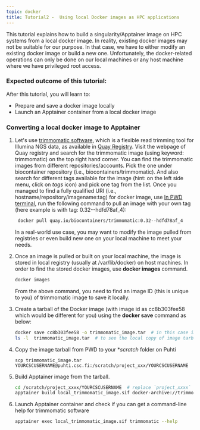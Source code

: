 ```yaml
---
topic: docker
title: Tutorial2 -  Using local Docker images as HPC applications 
---
```


This tutorial explains how to build a singularity/Apptainer image on HPC systems from a local docker image. In reality, existing docker images may not be suitable for our purpose. In that case, we have to either modify an existing docker image or build a new one. Unfortunately, the docker-related operations can only be done on our local machines or any host machine where we have privileged root access. 

###  Expected outcome of this tutorial:
After this tutorial, you will learn to:
- Prepare and save a docker image locally 
- Launch an Apptainer container from a local docker image 

### Converting a local docker image to Apptainer

1. Let's use [trimmomatic software](http://www.usadellab.org/cms/?page=trimmomatic), which is a flexible read trimming tool for Illumina NGS data, as available in [Quay Registry](https://quay.io). Visit the webpage of Quay registry and search for the trimmomatic image (using keyword: trimmomatic) on the top right hand corner. You can find the trimmomatic images from different repositories/accounts. Pick the one under biocontainer repository (i.e., biocontainers/trimmomatic). And also search for different tags available for the image (hint: on the left side menu, click on *tags* icon) and pick one tag from the list. Once you managed to find a fully qualified URI (i.e., hostname/repository/imagename:tag) for docker image, use <a href="http://labs.play-with-docker.com/" target="_blank"> In PWD terminal</a>, run the following command to pull an image with your own tag (here example is with tag: 0.32--hdfd78af_4):

   ```bash
    docker pull quay.io/biocontainers/trimmomatic:0.32--hdfd78af_4
   ```
   In a real-world use case, you may want to modify the image pulled from registries or even build new one on your local machine to meet your needs. 
  
2. Once an image is pulled or built on your local machine, the image is stored in local registry (usually at /var/lib/docker) on host machines. In order to find
   the stored docker images, use **docker images** command. 
  
   ```bash  
   docker images
   ```
   From the above command, you need to find an image ID (this is unique to you) of trimmomatic image to save it locally. 
  
3. Create a tarball of the Docker image (with image id as cc8b303fee58 which would be different for you)  using the **docker save** command as below:
  
   ```bash
   docker save cc8b303fee58 -o trimmomatic_image.tar  # in this case image_id is : cc8b303fee58
   ls -l  trimmomatic_image.tar  # to see the local copy of image tarball
   ```

4. Copy the image tarball from PWD to your **scratch* folder on Puhti 

   ```  
   scp trimmomatic_image.tar YOURCSCUSERNAME@puhti.csc.fi:/scratch/project_xxx/YOURCSCUSERNAME
   ```

5. Build Apptainer image from the tarball. 
 
    ```bash
    cd /scratch/project_xxxx/YOURCSCUSERNAME  # replace `project_xxxx` with a valid project number 
    apptainer build local_trimmomatic_image.sif docker-archive://trimmomatic_image.tar
    ```
  
6. Launch Apptainer container and check if you can get a command-line help for trimmomatic software

    ```bash
   apptainer exec local_trimmomatic_image.sif trimmomatic --help
   ```
